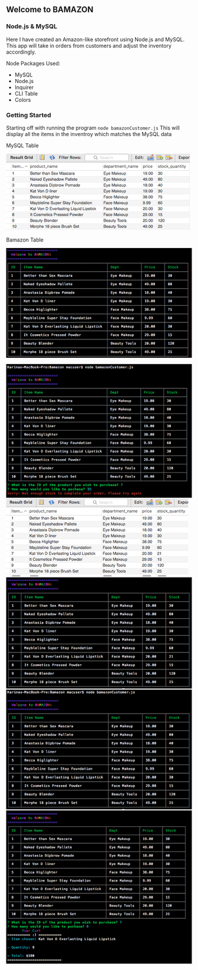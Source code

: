 ## **Welcome to BAMAZON**

### Node.js & MySQL

Here I have created an Amazon-like storefront using Node.js and MySQL. 
This app will take in orders from customers and adjust the inventory accordingly. 

Node Packages Used: 
* MySQL
* Node.js
* Inquirer
* CLI Table
* Colors

### Getting Started

Starting off with running the program `node bamazonCustomer.js`
This will display all the items in the inventroy which matches the MySQL data

MySQL Table

![Mysql table #1](./images/dataStart.png)

Bamazon Table

![Welcom to bamazon table](./images/displayTable.png)

![Not enough inventory](./images/error.png)
![Mysql table #2](./images/updatedMysql.png)
![Updated table in terminal](./images/updatedTable.png)
![Welcome to bamazon with terminal ](./images/welcome.png)
![Your cart](./images/yourCart.png)